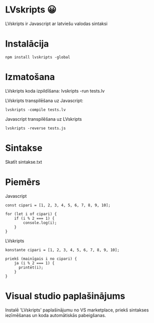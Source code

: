 # LVskripts 😀
LVskripts ir Javascript ar latviešu valodas sintaksi
# Instalācija
    npm install lvskripts -global
# Izmatošana
LVskripts koda izpildīšana: 
    lvskripts -run tests.lv

LVskripts transpilēšana uz Javascript:
       
    lvskripts -compile tests.lv
Javascript transpilēšana uz LVskripts
    
    lvskripts -reverse tests.js
# Sintakse
Skatīt sintakse.txt
# Piemērs
Javascript
```
const cipari = [1, 2, 3, 4, 5, 6, 7, 8, 9, 10];

for (let i of cipari) {
    if (i % 2 === 1) {
        console.log(i);
    }
}
```
LVskripts
```
konstante cipari = [1, 2, 3, 4, 5, 6, 7, 8, 9, 10];

priekš (mainīgais i no cipari) {
    ja (i % 2 === 1) {
      printēt(i);
    }
}
```
# Visual studio paplašinājums
Instalē 'LVskripts' paplašinājumu no VS marketplace, priekš sintakses iezīmēšanas un koda automātiskās pabeigšanas.
